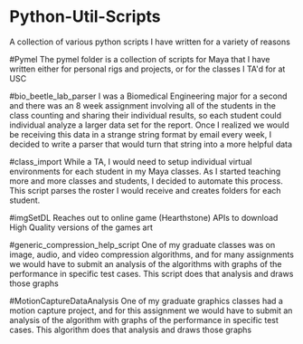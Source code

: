 # Python-Util-Scripts
A collection of various python scripts I have written for a variety of reasons

#Pymel
The pymel folder is a collection of scripts for Maya that I have written either for personal rigs and projects, or for the classes I TA'd for at USC

#bio_beetle_lab_parser
I was a Biomedical Engineering major for a second and there was an 8 week assignment involving all of the students in the class counting and sharing their individual results, so each student could individual analyze a larger data set for the report. Once I realized we would be receiving this data in a strange string format by email every week, I decided to write a parser that would turn that string into a more helpful data

#class_import
While a TA, I would need to setup individual virtual environments for each student in my Maya classes. As I started teaching more and more classes and students, I decided to automate this process. This script parses the roster I would receive and creates folders for each student.

#imgSetDL
Reaches out to online game (Hearthstone) APIs to download High Quality versions of the games art

#generic_compression_help_script
One of my graduate classes was on image, audio, and video compression algorithms, and for many assignments we would have to submit an analysis of the algorithms with graphs of the performance in specific test cases. This script does that analysis and draws those graphs 

#MotionCaptureDataAnalysis
One of my graduate graphics classes had a motion capture project, and for this assignment we would have to submit an analysis of the algorithm with graphs of the performance in specific test cases. This algorithm does that analysis and draws those graphs 
